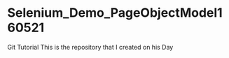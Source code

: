 # Selenium_Demo_PageObjectModel160521
Git Tutorial This is the repository that I created on his Day

